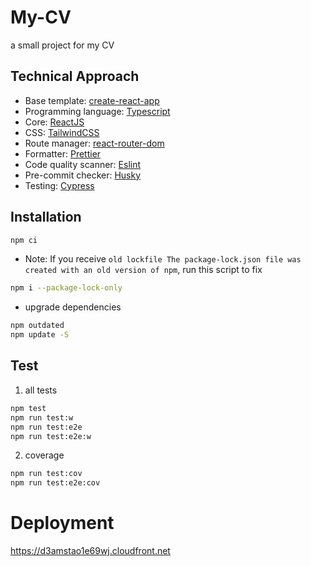 # My-CV

a small project for my CV

## Technical Approach

- Base template: [create-react-app](https://reactjs.org/docs/create-a-new-react-app.html)
- Programming language: [Typescript](https://www.typescriptlang.org/)
- Core: [ReactJS](https://react.dev/)
- CSS: [TailwindCSS](https://tailwindcss.com/)
- Route manager: [react-router-dom](https://reactrouter.com/en/main)
- Formatter: [Prettier](https://prettier.io/)
- Code quality scanner: [Eslint](https://eslint.org/)
- Pre-commit checker: [Husky](https://typicode.github.io/husky/)
- Testing: [Cypress](https://www.cypress.io/)

## Installation

```bash
npm ci
```

- Note: If you receive `old lockfile The package-lock.json file was created with an old version of npm`, run this script to fix

```bash
npm i --package-lock-only
```

- upgrade dependencies

```bash
npm outdated
npm update -S
```

## Test

1. all tests

```bash
npm test
npm run test:w
npm run test:e2e
npm run test:e2e:w
```

2. coverage

```bash
npm run test:cov
npm run test:e2e:cov
```

# Deployment

https://d3amstao1e69wj.cloudfront.net
